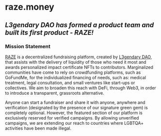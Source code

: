 # raze.money

## *L3gendary DAO has formed a product team and built its first product - RAZE!*

### Mission Statement
[RAZE](http://raze.money/) is a decentralized fundraising platform, created by [L3gendary DAO](https://www.legendary.lgbt/), that assists with the delivery of liquidity of those who need it most and awards personalized impact certificate NFTs to contributors. Marginalized communities have come to rely on crowdfunding platforms, such as GoFundMe, for the individualized financing of needs, such as: medical treatment, legal consultation, and small ventures like start-ups or collectives. We aim to broaden this reach with DeFi, through Web3, in order to introduce a transparent, grassroots alternative.

Anyone can start a fundraiser and share it with anyone, anywhere and verification (designated by the presence of our signature green gem) is completely optional. However, the featured section of our platform is exclusively reserved for verified campaigns. By allowing unverified campaigns, we are extending our reach to countries where LGBTQA+ activities have been made illegal.
